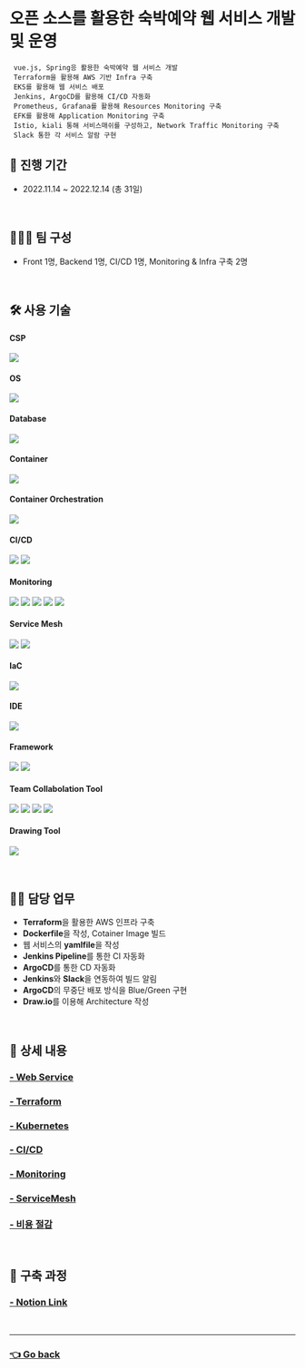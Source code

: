 # 오픈 소스를 활용한 숙박예약 웹 서비스 개발 및 운영
     vue.js, Spring응 뢀용한 숙박예약 웹 서비스 개발
     Terraform을 활용해 AWS 기반 Infra 구축
     EKS를 활용해 웹 서비스 배포
     Jenkins, ArgoCD를 활용해 CI/CD 자동화
     Prometheus, Grafana를 활용해 Resources Monitoring 구축
     EFK를 활용해 Application Monitoring 구축
     Istio, kiali 통해 서비스매쉬를 구성하고, Network Traffic Monitoring 구축
     Slack 통한 각 서비스 알람 구현
##  📆 진행 기간
- 2022.11.14 ~ 2022.12.14 (총 31일)

</br>

## 🧑‍🤝‍🧑 팀 구성
- Front 1명, Backend 1명, CI/CD 1명, Monitoring & Infra 구축 2명

</br>

## 🛠 사용 기술
#### CSP
<img src="https://img.shields.io/badge/Amazon AWS-232F3E?style=flat-square&logo=Amazon AWS&logoColor=white"> <!--AWS-->
#### OS
<img src="https://img.shields.io/badge/Amazon Linux 2 -232F3E?style=flat-square&logo=Amazon AWS&logoColor=white"> <!--amazon linux-->
#### Database
<img src="https://img.shields.io/badge/mysql-4479A1?style=flat-square&logo=mysql&logoColor=white"> <!--Mysql-->
#### Container
<img src="https://img.shields.io/badge/Docker-2496ED?style=flat-square&logo=Docker&logoColor=white"> <!--Docker-->
#### Container Orchestration
<img src="https://img.shields.io/badge/Amazon EKS-FF9900?style=flat-square&logo=Amazon EKS&logoColor=white"> <!--Amazon EKS-->
#### CI/CD
<img src="https://img.shields.io/badge/Jenkins-D24939?style=flat-square&logo=Jenkins&logoColor=white"> <!--Jenkins-->
<img src="https://img.shields.io/badge/ArgoCD-EF7B4D?style=flat-square&logo=Argo&logoColor=white"> <!--ArgoCD-->
#### Monitoring
<img src="https://img.shields.io/badge/Prometheus-E6522C?style=flat-square&logo=Prometheus&logoColor=white"> <!--Prometheus--> 
<img src="https://img.shields.io/badge/Grafana-F46800?style=flat-square&logo=Grafana&logoColor=white"> <!--Grafana--> 
<img src="https://img.shields.io/badge/Elasticsearch-005571?style=flat-square&logo=Elasticsearch&logoColor=white"> <!--Elasticsearch-->
<img src="https://img.shields.io/badge/Fluentd-0E83C8?style=flat-square&logo=Fluentd&logoColor=white"> <!--Fluentd-->
<img src="https://img.shields.io/badge/Kibana-005571?style=flat-square&logo=Kibana&logoColor=white"> <!--Kibana-->
#### Service Mesh
<img src="https://img.shields.io/badge/Istio-466BB0?style=flat-square&logo=Istio&logoColor=white"> <!--Istio-->
<img src="https://img.shields.io/badge/kiali-466BB0?style=flat-square&logo=kiali&logoColor=white"> <!--kiali-->
#### IaC
<img src="https://img.shields.io/badge/Terraform-7B42BC?style=flat-square&logo=Terraform&logoColor=white"> <!--Terraform-->
#### IDE
<img src="https://img.shields.io/badge/Visual Studio Code-007ACC?style=flat-square&logo=Visual Studio Code&logoColor=white"> <!--VSCode-->
#### Framework
<img src="https://img.shields.io/badge/Vue.js-4FC08D?style=flat-square&logo=Vue.js&logoColor=white"> <!--Vue.js-->
<img src="https://img.shields.io/badge/Spring-6DB33F?style=flat-square&logo=Spring&logoColor=white"> <!--Spring-->
#### Team Collabolation Tool
<img src="https://img.shields.io/badge/Git-F05032?style=flat-square&logo=Git&logoColor=white"> <!--Git-->
<img src="https://img.shields.io/badge/Github-181717?style=flat-square&logo=Github&logoColor=white"> <!--Github-->
<img src="https://img.shields.io/badge/Slack-4A154B?style=flat-square&logo=Slack&logoColor=white"> <!--Slack-->
<img src="https://img.shields.io/badge/Notion-000000?style=flat-square&logo=Notion&logoColor=white"> <!--Notion-->
#### Drawing Tool
<img src="https://img.shields.io/badge/Drawio-000000?style=flat-square&logo=Drawio&logoColor=white"> <!--Draw.io-->

</br>

## 💁‍♂️ 담당 업무
- **Terraform**을 활용한 AWS 인프라 구축
- **Dockerfile**을 작성, Cotainer Image 빌드
- 웹 서비스의 **yamlfile**을 작성
- **Jenkins Pipeline**를 통한 CI 자동화
- **ArgoCD**를 통한 CD 자동화
- **Jenkins**와 **Slack**을 연동하여 빌드 알림
- **ArgoCD**의 무중단 배포 방식을 Blue/Green 구현
- **Draw.io**를 이용해 Architecture 작성

</br>

## 📖 상세 내용 
### [- Web Service](https://github.com/hyunjaebok/AWeSome_AWS_FinalProject/tree/main/application)
### [- Terraform](https://github.com/hyunjaebok/AWeSome_AWS_FinalProject/tree/main/terraform)
### [- Kubernetes](https://github.com/hyunjaebok/AWeSome_AWS_FinalProject/tree/main/k8s)
### [- CI/CD](https://github.com/hyunjaebok/AWeSome_AWS_FinalProject/tree/main/jenkins)
### [- Monitoring](https://github.com/hyunjaebok/AWeSome_AWS_FinalProject/tree/main/k8s/monitoring)
### [- ServiceMesh](https://github.com/hyunjaebok/AWeSome_AWS_FinalProject/tree/main/serviceMesh)
### [- 비용 절감](https://github.com/hyunjaebok/AWeSome_AWS_FinalProject/tree/main/비용%20절감)

</br>

## 🔗 구축 과정
### [- Notion Link](https://awesome-bottle-5fa.notion.site/3fa88033033b41aeba4608c7032b14d3)

</br>

---

### [👈 Go back](https://github.com/hyunjaebok)
